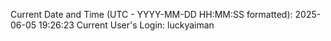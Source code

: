 Current Date and Time (UTC - YYYY-MM-DD HH:MM:SS formatted): 2025-06-05 19:26:23
Current User's Login: luckyaiman
